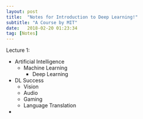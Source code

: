 ```yaml
---
layout: post
title:  "Notes for Introduction to Deep Learning!"
subtitle: "A Course by MIT"
date:   2018-02-20 01:23:34
tag: [Notes]
---
```


Lecture 1:

- Artificial Intelligence
	- Machine Learning
		- Deep Learning
- DL Success
	- Vision
	- Audio
	- Gaming
	- Language Translation
- 